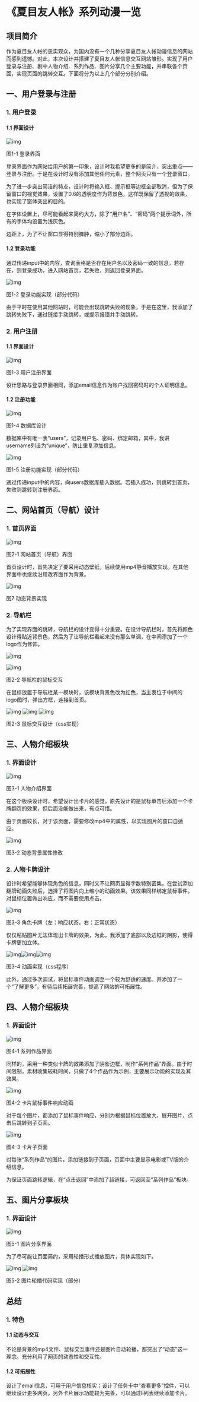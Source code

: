 # **《夏目友人帐》系列动漫一览**

 

## **项目简介**

作为夏目友人帐的忠实观众，为国内没有一个几种分享夏目友人帐动漫信息的网站而感到遗憾。对此，本次设计并搭建了夏目友人帐信息交互网站雏形。实现了用户登录与注册、剧中人物介绍、系列作品、图片分享几个主要功能，并串联各个页面，实现页面的跳转交互。下面将分为以上几个部分分别介绍。



## 一、用户登录与注册

### 1. 用户登录

#### 1.1 界面设计

![img](https://github.com/ForcedStuffy/Natsume-s-Book-of-Friends/tree/main/01/clip_image002.jpg)

图1-1 登录界面

登录界面作为网站给用户的第一印象，设计时我希望更多的是简介，突出重点——登录与注册。于是在设计时没有添加其他任何元素，整个网页只有一个登录窗口。

为了进一步突出简洁的特点，设计时将输入框、提示框等边框全部取消，但为了保留窗口的视觉效果，设置了0.6的透明度作为背景色，这样既保留了透视的效果，也实现了窗体突出的目的。

在字体设置上，尽可能看起来简约大方，除了“用户名”、“密码”两个提示词外，所有的字体均设置为浅灰色。

边距上，为了不让窗口显得特别臃肿，缩小了部分边距。



#### 1.2 登录功能

通过传递input中的内容，查询表格是否存在用户名以及密码一致的信息，若存在，则登录成功，进入网站首页，若失败，则返回登录界面。

![img](https://github.com/ForcedStuffy/Natsume-s-Book-of-Friends/blob/main/01/clip_image003.png)

图1-2 登录功能实现（部分代码）

由于平时在使用其他网站时，可能会出现跳转失败的现象，于是在这里，我添加了跳转失败下，通过链接手动跳转，或提示报错并手动跳转。



### 2. 用户注册

#### 1.1 界面设计

![img](https://github.com/ForcedStuffy/Natsume-s-Book-of-Friends/blob/main/01/clip_image006.jpg)

图1-3 用户注册界面

设计思路与登录界面相同，添加email信息作为账户找回密码时的个人证明信息。

#### 1.2 注册功能

![img](https://github.com/ForcedStuffy/Natsume-s-Book-of-Friends/blob/main/01/clip_image008.jpg)

图1-4 数据库设计

数据库中有唯一表“users”，记录用户名、密码、绑定邮箱，其中，我讲username列设为“unique”，防止重复添加信息。

![img](https://github.com/ForcedStuffy/Natsume-s-Book-of-Friends/blob/main/01/clip_image010.jpg)

图1-5 注册功能实现（部分代码）

通过传递input中的内容，向users数据库插入数据。若插入成功，则跳转到首页，失败则跳转到注册界面。



## 二、网站首页（导航）设计

### 1. 首页界面

![img](https://github.com/ForcedStuffy/Natsume-s-Book-of-Friends/blob/main/01/clip_image012.jpg)

图2-1 网站首页（导航）界面

首页设计时，首先决定了要采用动态壁纸，后续使用mp4静音播放实现。在其他界面中也继续沿用改界面作为背景。

![img](https://github.com/ForcedStuffy/Natsume-s-Book-of-Friends/blob/main/01/clip_image014.jpg)

图7 动态背景实现

### 2. 导航栏

为了实现界面的跳转，导航栏的设计变得十分重要。在设计导航栏时，首先将颜色设计得贴近背景色，然后为了让导航栏看起来没有那么单调，在中间添加了一个logo作为修饰。

![img](https://github.com/ForcedStuffy/Natsume-s-Book-of-Friends/blob/main/01/clip_image016.jpg)

![img](https://github.com/ForcedStuffy/Natsume-s-Book-of-Friends/blob/main/01/clip_image018.jpg)

图2-2 导航栏的鼠标交互

在鼠标放置于导航栏某一模块时，该模块背景色改为红色，当主表位于中间的logo图时，弹出方框，连接到首页。

![img](https://github.com/ForcedStuffy/Natsume-s-Book-of-Friends/blob/main/01/clip_image020.jpg) ![img](https://github.com/ForcedStuffy/Natsume-s-Book-of-Friends/blob/main/01/clip_image022.jpg) ![img](https://github.com/ForcedStuffy/Natsume-s-Book-of-Friends/blob/main/01/clip_image024.jpg) 

图2-3 鼠标交互设计（css实现）



## 三、人物介绍板块

### 1. 界面设计

![img](https://github.com/ForcedStuffy/Natsume-s-Book-of-Friends/blob/main/01/clip_image026.jpg)

图3-1 人物介绍界面

在这个板块设计时，希望设计出卡片的感觉，原先设计的是鼠标单击后添加一个卡牌翻页的效果，但后面没能做出来，有点可惜。

由于页面较长，对于该页面，需要修改mp4中的属性，以实现图片的窗口自适应。

![img](https://github.com/ForcedStuffy/Natsume-s-Book-of-Friends/blob/main/01/clip_image028.jpg)

图3-2 动态背景属性修改

### 2. 人物卡牌设计

设计时希望能够体现角色的信息，同时又不让网页显得字数特别密集，在尝试添加翻牌动画失败后，选择了将图片向上缩小的动画效果。该效果同样绑定鼠标事件，对鼠标位置做出响应，而不需要使用点击。

![img](https://github.com/ForcedStuffy/Natsume-s-Book-of-Friends/blob/main/01/clip_image030.jpg)

图3-3 角色卡牌（左：响应状态，右：正常状态）

仅仅粘贴图片无法体现出卡牌的效果，为此，我添加了底部以及边框的阴影，使得卡牌更加立体。

![img](https://github.com/ForcedStuffy/Natsume-s-Book-of-Friends/blob/main/01/clip_image032.jpg)![img](https://github.com/ForcedStuffy/Natsume-s-Book-of-Friends/blob/main/01/clip_image034.jpg)![img](https://github.com/ForcedStuffy/Natsume-s-Book-of-Friends/blob/main/01/clip_image036.jpg)

图3-4 动画实现（css程序）

此外，通过多次调试，将鼠标事件动画调至一个较为舒适的速度。并添加了一个“了解更多”，有待后续拓展完善，提高了网站的可拓展性。



## 四、人物介绍板块

### 1. 界面设计

![img](https://github.com/ForcedStuffy/Natsume-s-Book-of-Friends/blob/main/01/clip_image038.jpg)

图4-1 系列作品界面

同样的，采用一种类似卡牌的效果添加了阴影边框，制作“系列作品”界面。由于时间限制，素材收集较耗时间，只做了4个作品作为示例，主要展示功能的实现及其效果。

![img](https://github.com/ForcedStuffy/Natsume-s-Book-of-Friends/blob/main/01/clip_image040.jpg)

图4-2 卡片鼠标事件响应动画

对于每个图片，都添加了鼠标事件响应，分别为根据鼠标位置放大、展开图片，点击后跳转到子页面。

![img](https://github.com/ForcedStuffy/Natsume-s-Book-of-Friends/blob/main/01/clip_image042.jpg)

图4-3 卡片子页面

对每张“系列作品”的图片，添加链接到子页面，页面中主要显示电影或TV版的介绍信息。

为保证页面跳转逻辑，在“点击返回”中添加了超链接，可返回至“系列作品”板块。



## 五、图片分享板块

### 1. 界面设计

![img](https://github.com/ForcedStuffy/Natsume-s-Book-of-Friends/blob/main/01/clip_image044.jpg)

图5-1 图片分享界面

为了尽可能让页面简约，采用轮播形式播放图片，具体实现如下。

![img](https://github.com/ForcedStuffy/Natsume-s-Book-of-Friends/blob/main/01/clip_image046.jpg) ![img](https://github.com/ForcedStuffy/Natsume-s-Book-of-Friends/blob/main/01/clip_image048.jpg)

图5-2 图片轮播代码实现（部分）



## 总结

### 1. 特色

#### 1.1 动态与交互

不论是背景的mp4文件、鼠标交互事件还是图片自动轮播，都突出了“动态”这一理念。充分利用了网页的动态性和交互性。

#### 1.2 可拓展性

设计了email信息，可用于用户信息核实；设计了任务卡中“查看更多”控件，可以继续设计更多网页。另外卡片展示功能较为完善，可以通过li列表继续添加卡片。
